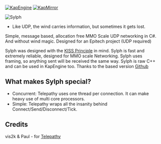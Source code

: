 [![KapEngine](https://img.shields.io/badge/KapEngine-brightgreen.svg)](https://github.com/benji-35/KapEngine/)
[![KapMirror](https://img.shields.io/badge/KapMirror-brightgreen.svg)](https://github.com/Chaika9/KapMirror/)

<img src="https://static.miraheze.org/mgqwiki/b/bf/Sylph_Inside.png" title="Sylph"/>

* Like UDP, the wind carries information, but sometimes it gets lost.

Simple, message based, allocation free MMO Scale UDP networking in C#. And without wind magic.
Designed for an Epitech project (UDP required)

Sylph was designed with the [KISS Principle](https://en.wikipedia.org/wiki/KISS_principle) in mind.
Sylph is fast and extremely reliable, designed for MMO scale Networking.
Sylph uses framing, so anything sent will be received the same way.
Sylph is raw C++ and can be used in KapEngine too.
Thanks to the based version [Github](https://github.com/vis2k/Telepathy)

## What makes Sylph special?

- Concurrent: Telepathy uses one thread per connection. It can make heavy use of multi core processors.
- Simple: Telepathy wraps all the insanity behind Connect/Send/Disconnect/Tick.

## Credits
vis2k & Paul - for [Telepathy](https://github.com/vis2k/Telepathy)
